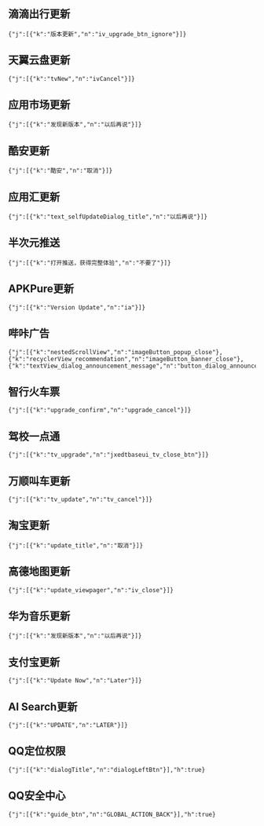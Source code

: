 ## 滴滴出行更新

```
{"j":[{"k":"版本更新","n":"iv_upgrade_btn_ignore"}]}
```

## 天翼云盘更新

```
{"j":[{"k":"tvNew","n":"ivCancel"}]}
```

## 应用市场更新

```
{"j":[{"k":"发现新版本","n":"以后再说"}]}
```

## 酷安更新

```
{"j":[{"k":"酷安","n":"取消"}]}
```

## 应用汇更新

```
{"j":[{"k":"text_selfUpdateDialog_title","n":"以后再说"}]}
```

## 半次元推送

```
{"j":[{"k":"打开推送，获得完整体验","n":"不要了"}]}
```

## APKPure更新

```
{"j":[{"k":"Version Update","n":"ia"}]}
```

## 哔咔广告

```
{"j":[{"k":"nestedScrollView","n":"imageButton_popup_close"},{"k":"recyclerView_recommendation","n":"imageButton_banner_close"},{"k":"textView_dialog_announcement_message","n":"button_dialog_announcement_positive"}]}
```

## 智行火车票

```
{"j":[{"k":"upgrade_confirm","n":"upgrade_cancel"}]}
```

## 驾校一点通

```
{"j":[{"k":"tv_upgrade","n":"jxedtbaseui_tv_close_btn"}]}
```

## 万顺叫车更新

```
{"j":[{"k":"tv_update","n":"tv_cancel"}]}
```

## 淘宝更新

```
{"j":[{"k":"update_title","n":"取消"}]}
```

## 高德地图更新

```
{"j":[{"k":"update_viewpager","n":"iv_close"}]}
```

## 华为音乐更新

```
{"j":[{"k":"发现新版本","n":"以后再说"}]}
```

## 支付宝更新

```
{"j":[{"k":"Update Now","n":"Later"}]}
```

## AI Search更新

```
{"j":[{"k":"UPDATE","n":"LATER"}]}
```

## QQ定位权限

```
{"j":[{"k":"dialogTitle","n":"dialogLeftBtn"}],"h":true}
```

## QQ安全中心

```
{"j":[{"k":"guide_btn","n":"GLOBAL_ACTION_BACK"}],"h":true}
```
